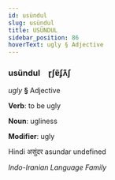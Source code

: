 ```yaml
---
id: usündul
slug: usündul
title: USÜNDUL
sidebar_position: 86
hoverText: ugly § Adjective
---
```


### usündul&emsp;<span kind="abugida">ɽʃɐ̃ʄʌ͊ʃ</span>

*ugly* **§** Adjective

**Verb**: to be ugly

**Noun**: ugliness

**Modifier**: ugly

Hindi असुंदर asundar undefined

*Indo-Iranian Language Family*